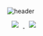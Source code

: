 ###

<!--
**Ina-dang/Ina-dang** is a ✨ _special_ ✨ repository because its `README.md` (this file) appears on your GitHub profile.

Here are some ideas to get you started:

- 🔭 I’m currently working on ...
- 🌱 I’m currently learning ...
- 👯 I’m looking to collaborate on ...
- 🤔 I’m looking for help with ...
- 💬 Ask me about ...
- 📫 How to reach me: ...
- 😄 Pronouns: ...
- ⚡ Fun fact: ...
-->

![header](https://capsule-render.vercel.app/api?type=waving&color=timeGradient&height=250&section=header&text=Ina-dang&fontSize=90&&animation=fadeIn&fontColor=FFFFFF)

<a href="https://instagram.com/h_owo_ld">
    <img 
        src="http://img.shields.io/badge/-Instagram-blueviolet?style=flat&logo=Instagram&link=https://instagram.com/h_owo_ld/"
        style="height : auto; margin-left : 10px; margin-right : 10px;"/>
</a>
<a href="https://https://blog.naver.com/howold0917">
    <img 
        src="http://img.shields.io/badge/-Instagram-lightgreen?style=flat&logo=https://www.google.com/url?sa=i&url=https%3A%2F%2Fm.blog.naver.com%2Fevahill%2F220860862087&psig=AOvVaw3UtlgRCkAUBMLJ9FrcUj7G&ust=1641365500251000&source=images&cd=vfe&ved=0CAsQjRxqFwoTCPju9Y3Bl_UCFQAAAAAdAAAAABAO&link=https://blog.naver.com/howold0917/"
        style="height : auto; margin-left : 10px; margin-right : 10px;"/>
</a>
